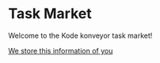 # Task Market

Welcome to the Kode konveyor task market!

<a href="/market/member/user">We store this information of you</a>
